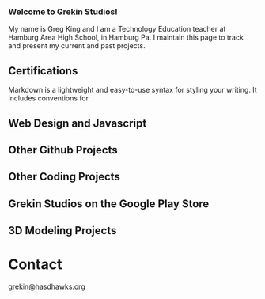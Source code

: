 ### Welcome to Grekin Studios!

My name is Greg King and I am a Technology Education teacher at Hamburg Area High School, in Hamburg Pa.  I maintain this page to track and present my current and past projects.

## Certifications

Markdown is a lightweight and easy-to-use syntax for styling your writing. It includes conventions for

## Web Design and Javascript

## Other Github Projects

## Other Coding Projects

## Grekin Studios on the Google Play Store

## 3D Modeling Projects


# Contact

grekin@hasdhawks.org
